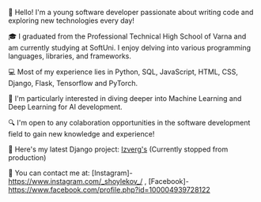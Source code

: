 👋 Hello! I'm a young software developer passionate about writing code and exploring new technologies every day!

🎓 I graduated from the Professional Technical High School of Varna and am currently studying at SoftUni. I enjoy delving into various programming languages, libraries, and frameworks.

💻 Most of my experience lies in Python, SQL, JavaScript, HTML, CSS, Django, Flask, Tensorflow and PyTorch.

🤖 I'm particularly interested in diving deeper into Machine Learning and Deep Learning for AI development.

🔍 I'm open to any colaboration opportunities in the software development field to gain new knowledge and experience!

🔗 Here's my latest Django project: [Izverg's](https://izverg-70932673e55f.herokuapp.com/) (Currently stopped from production)

📂 You can contact me at: [Instagram]-https://www.instagram.com/_shoylekov_/ , [Facebook]-https://www.facebook.com/profile.php?id=100004939728122
